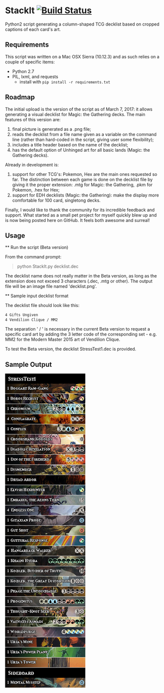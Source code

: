 # StackIt [![Build Status](https://travis-ci.org/poppu-mtg/StackIt.svg?branch=master)](https://travis-ci.org/poppu-mtg/StackIt)

Python2 script generating a column-shaped TCG decklist based on cropped captions of each card's art.

## Requirements
This script was written on a Mac OSX Sierra (10.12.3) and as such relies on a couple of specific items:  
- Python 2.7
- PIL, lxml, and requests 
  - install with `pip install -r requirements.txt`

## Roadmap
The initial upload is the version of the script as of March 7, 2017: it allows generating a visual decklist for Magic: the Gathering decks. The main features of this version are:  
1. final picture is generated as a .png file;  
2. reads the decklist from a file name given as a variable on the command line (rather than hard-coded in the script, giving user some flexibility);  
3. includes a title header based on the name of the decklist;  
4. has the default option of Unhinged art for all basic lands (Magic: the Gathering decks).
  

Already in development is:  
1. support for other TCG's: Pokemon, Hex are the main ones requested so far. The distinction between each game is done on the decklist file by giving it the proper extension: .mtg for Magic: the Gathering, .pkm for Pokemon, .hex for Hex;  
2. support for EDH decklists (Magic: the Gathering): make the display more comfortable for 100 card, singletong decks.


Finally, I would like to thank the community for its incredible feedback and support. What started as a small pet project for myself quickly blew up and is now being posted here on GitHub. It feels both awesome and surreal!

## Usage
** Run the script (Beta version)

From the command prompt:
> python StackIt.py decklist.dec

The decklist name does not really matter in the Beta version, as long as the extension does not exceed 3 characters (.dec, .mtg or other). The output file will be an image file named 'decklist.png'.


** Sample input decklist format

The decklist file should look like this:

```
4 Gifts Ungiven  
4 Vendilion Clique / MM2 
```

The separation ' / ' is necessary in the current Beta version to request a specific card art by adding the 3 letter code of the corresponding set - e.g. MM2 for the Modern Master 2015 art of Vendilion Clique.

To test the Beta version, the decklist StressTest1.dec is provided.

## Sample Output
![Sample Output](StressTest1.png)

